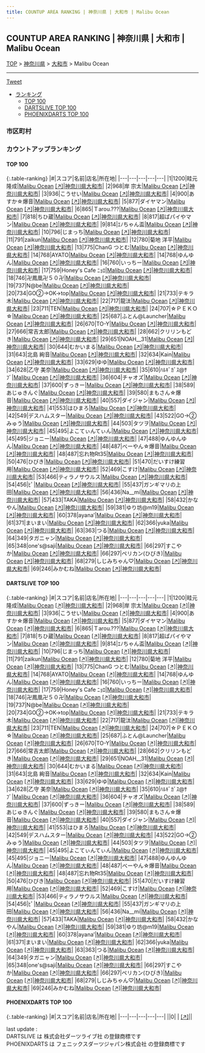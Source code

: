 ```yaml
---
title: COUNTUP AREA RANKING | 神奈川県 | 大和市 | Malibu Ocean
---
```

## COUNTUP AREA RANKING | 神奈川県 | 大和市 | Malibu Ocean

[TOP](/darts/rank/) > [神奈川県](/darts/rank/神奈川県/) > [大和市](/darts/rank/神奈川県/大和市/) > Malibu Ocean

___

<a href="https://twitter.com/share?ref_src=twsrc%5Etfw" data-text="COUNTUP AREA RANKING | 神奈川県大和市Malibu Ocean" class="twitter-share-button" data-hashtags="DARTSLIVE,PHOENIXDARTS,darts,ダーツ" data-show-count="false">Tweet</a>

* [ランキング](#カウントアップランキング)
    * [TOP 100](#top-100)
    * [DARTSLIVE TOP 100](#dartslive-top-100)
    * [PHOENIXDARTS TOP 100](#phoenixdarts-top-100)

### 市区町村

<ul>

</ul>

### カウントアップランキング

#### TOP 100



{:.table-ranking}
|#|スコア|名前|店名|所在地|
|---|---|---|---|---|
|1|1200|<span class="rank-name-dl">畦元 隆成</span>|<a href="/darts/rank/shops/ee91ba75c84e7112fec1ae84bb28bd87.html">Malibu Ocean</a> <a href="https://search.dartslive.com/jp/shop/ee91ba75c84e7112fec1ae84bb28bd87">[↗]</a>|<a href="/darts/rank/神奈川県/大和市">神奈川県大和市</a>|
|2|968|<span class="rank-name-dl">岸 宗太</span>|<a href="/darts/rank/shops/ee91ba75c84e7112fec1ae84bb28bd87.html">Malibu Ocean</a> <a href="https://search.dartslive.com/jp/shop/ee91ba75c84e7112fec1ae84bb28bd87">[↗]</a>|<a href="/darts/rank/神奈川県/大和市">神奈川県大和市</a>|
|3|936|<span class="rank-name-dl">こうせい</span>|<a href="/darts/rank/shops/ee91ba75c84e7112fec1ae84bb28bd87.html">Malibu Ocean</a> <a href="https://search.dartslive.com/jp/shop/ee91ba75c84e7112fec1ae84bb28bd87">[↗]</a>|<a href="/darts/rank/神奈川県/大和市">神奈川県大和市</a>|
|4|900|<span class="rank-name-dl">あすか☆爆音</span>|<a href="/darts/rank/shops/ee91ba75c84e7112fec1ae84bb28bd87.html">Malibu Ocean</a> <a href="https://search.dartslive.com/jp/shop/ee91ba75c84e7112fec1ae84bb28bd87">[↗]</a>|<a href="/darts/rank/神奈川県/大和市">神奈川県大和市</a>|
|5|877|<span class="rank-name-dl">ダイヤマン</span>|<a href="/darts/rank/shops/ee91ba75c84e7112fec1ae84bb28bd87.html">Malibu Ocean</a> <a href="https://search.dartslive.com/jp/shop/ee91ba75c84e7112fec1ae84bb28bd87">[↗]</a>|<a href="/darts/rank/神奈川県/大和市">神奈川県大和市</a>|
|6|865|<span class="rank-name-dl">Ｔarou.???</span>|<a href="/darts/rank/shops/ee91ba75c84e7112fec1ae84bb28bd87.html">Malibu Ocean</a> <a href="https://search.dartslive.com/jp/shop/ee91ba75c84e7112fec1ae84bb28bd87">[↗]</a>|<a href="/darts/rank/神奈川県/大和市">神奈川県大和市</a>|
|7|818|<span class="rank-name-dl">ちひ蔵</span>|<a href="/darts/rank/shops/ee91ba75c84e7112fec1ae84bb28bd87.html">Malibu Ocean</a> <a href="https://search.dartslive.com/jp/shop/ee91ba75c84e7112fec1ae84bb28bd87">[↗]</a>|<a href="/darts/rank/神奈川県/大和市">神奈川県大和市</a>|
|8|817|<span class="rank-name-dl">超ぱパイやマン</span>|<a href="/darts/rank/shops/ee91ba75c84e7112fec1ae84bb28bd87.html">Malibu Ocean</a> <a href="https://search.dartslive.com/jp/shop/ee91ba75c84e7112fec1ae84bb28bd87">[↗]</a>|<a href="/darts/rank/神奈川県/大和市">神奈川県大和市</a>|
|9|814|<span class="rank-name-dl">ｴﾉちゃん盃</span>|<a href="/darts/rank/shops/ee91ba75c84e7112fec1ae84bb28bd87.html">Malibu Ocean</a> <a href="https://search.dartslive.com/jp/shop/ee91ba75c84e7112fec1ae84bb28bd87">[↗]</a>|<a href="/darts/rank/神奈川県/大和市">神奈川県大和市</a>|
|10|796|<span class="rank-name-dl">じまっち</span>|<a href="/darts/rank/shops/ee91ba75c84e7112fec1ae84bb28bd87.html">Malibu Ocean</a> <a href="https://search.dartslive.com/jp/shop/ee91ba75c84e7112fec1ae84bb28bd87">[↗]</a>|<a href="/darts/rank/神奈川県/大和市">神奈川県大和市</a>|
|11|791|<span class="rank-name-dl">zaikun</span>|<a href="/darts/rank/shops/ee91ba75c84e7112fec1ae84bb28bd87.html">Malibu Ocean</a> <a href="https://search.dartslive.com/jp/shop/ee91ba75c84e7112fec1ae84bb28bd87">[↗]</a>|<a href="/darts/rank/神奈川県/大和市">神奈川県大和市</a>|
|12|780|<span class="rank-name-dl">菊地 洋平</span>|<a href="/darts/rank/shops/ee91ba75c84e7112fec1ae84bb28bd87.html">Malibu Ocean</a> <a href="https://search.dartslive.com/jp/shop/ee91ba75c84e7112fec1ae84bb28bd87">[↗]</a>|<a href="/darts/rank/神奈川県/大和市">神奈川県大和市</a>|
|13|775|<span class="rank-name-dl">ChanG つとむ</span>|<a href="/darts/rank/shops/ee91ba75c84e7112fec1ae84bb28bd87.html">Malibu Ocean</a> <a href="https://search.dartslive.com/jp/shop/ee91ba75c84e7112fec1ae84bb28bd87">[↗]</a>|<a href="/darts/rank/神奈川県/大和市">神奈川県大和市</a>|
|14|768|<span class="rank-name-dl">AYATO</span>|<a href="/darts/rank/shops/ee91ba75c84e7112fec1ae84bb28bd87.html">Malibu Ocean</a> <a href="https://search.dartslive.com/jp/shop/ee91ba75c84e7112fec1ae84bb28bd87">[↗]</a>|<a href="/darts/rank/神奈川県/大和市">神奈川県大和市</a>|
|14|768|<span class="rank-name-dl">ゆんゆん</span>|<a href="/darts/rank/shops/ee91ba75c84e7112fec1ae84bb28bd87.html">Malibu Ocean</a> <a href="https://search.dartslive.com/jp/shop/ee91ba75c84e7112fec1ae84bb28bd87">[↗]</a>|<a href="/darts/rank/神奈川県/大和市">神奈川県大和市</a>|
|16|760|<span class="rank-name-dl">いっちー</span>|<a href="/darts/rank/shops/ee91ba75c84e7112fec1ae84bb28bd87.html">Malibu Ocean</a> <a href="https://search.dartslive.com/jp/shop/ee91ba75c84e7112fec1ae84bb28bd87">[↗]</a>|<a href="/darts/rank/神奈川県/大和市">神奈川県大和市</a>|
|17|759|<span class="rank-name-dl">Honey&#x27;s Cafe ﾆｮﾛ</span>|<a href="/darts/rank/shops/ee91ba75c84e7112fec1ae84bb28bd87.html">Malibu Ocean</a> <a href="https://search.dartslive.com/jp/shop/ee91ba75c84e7112fec1ae84bb28bd87">[↗]</a>|<a href="/darts/rank/神奈川県/大和市">神奈川県大和市</a>|
|18|746|<span class="rank-name-dl">卍鳳凰卍５０卍</span>|<a href="/darts/rank/shops/ee91ba75c84e7112fec1ae84bb28bd87.html">Malibu Ocean</a> <a href="https://search.dartslive.com/jp/shop/ee91ba75c84e7112fec1ae84bb28bd87">[↗]</a>|<a href="/darts/rank/神奈川県/大和市">神奈川県大和市</a>|
|19|737|<span class="rank-name-dl">N@be</span>|<a href="/darts/rank/shops/ee91ba75c84e7112fec1ae84bb28bd87.html">Malibu Ocean</a> <a href="https://search.dartslive.com/jp/shop/ee91ba75c84e7112fec1ae84bb28bd87">[↗]</a>|<a href="/darts/rank/神奈川県/大和市">神奈川県大和市</a>|
|20|734|<span class="rank-name-dl">GO②→OK→top</span>|<a href="/darts/rank/shops/ee91ba75c84e7112fec1ae84bb28bd87.html">Malibu Ocean</a> <a href="https://search.dartslive.com/jp/shop/ee91ba75c84e7112fec1ae84bb28bd87">[↗]</a>|<a href="/darts/rank/神奈川県/大和市">神奈川県大和市</a>|
|21|733|<span class="rank-name-dl">テキラ木</span>|<a href="/darts/rank/shops/ee91ba75c84e7112fec1ae84bb28bd87.html">Malibu Ocean</a> <a href="https://search.dartslive.com/jp/shop/ee91ba75c84e7112fec1ae84bb28bd87">[↗]</a>|<a href="/darts/rank/神奈川県/大和市">神奈川県大和市</a>|
|22|717|<span class="rank-name-dl">龍汰</span>|<a href="/darts/rank/shops/ee91ba75c84e7112fec1ae84bb28bd87.html">Malibu Ocean</a> <a href="https://search.dartslive.com/jp/shop/ee91ba75c84e7112fec1ae84bb28bd87">[↗]</a>|<a href="/darts/rank/神奈川県/大和市">神奈川県大和市</a>|
|23|711|<span class="rank-name-dl">TEN</span>|<a href="/darts/rank/shops/ee91ba75c84e7112fec1ae84bb28bd87.html">Malibu Ocean</a> <a href="https://search.dartslive.com/jp/shop/ee91ba75c84e7112fec1ae84bb28bd87">[↗]</a>|<a href="/darts/rank/神奈川県/大和市">神奈川県大和市</a>|
|24|707|<span class="rank-name-dl">☆ＰＥＫＯ☆</span>|<a href="/darts/rank/shops/ee91ba75c84e7112fec1ae84bb28bd87.html">Malibu Ocean</a> <a href="https://search.dartslive.com/jp/shop/ee91ba75c84e7112fec1ae84bb28bd87">[↗]</a>|<a href="/darts/rank/神奈川県/大和市">神奈川県大和市</a>|
|25|687|<span class="rank-name-dl">ふとん@Launcher</span>|<a href="/darts/rank/shops/ee91ba75c84e7112fec1ae84bb28bd87.html">Malibu Ocean</a> <a href="https://search.dartslive.com/jp/shop/ee91ba75c84e7112fec1ae84bb28bd87">[↗]</a>|<a href="/darts/rank/神奈川県/大和市">神奈川県大和市</a>|
|26|670|<span class="rank-name-dl">TO-Y</span>|<a href="/darts/rank/shops/ee91ba75c84e7112fec1ae84bb28bd87.html">Malibu Ocean</a> <a href="https://search.dartslive.com/jp/shop/ee91ba75c84e7112fec1ae84bb28bd87">[↗]</a>|<a href="/darts/rank/神奈川県/大和市">神奈川県大和市</a>|
|27|666|<span class="rank-name-dl">常吉太郎</span>|<a href="/darts/rank/shops/ee91ba75c84e7112fec1ae84bb28bd87.html">Malibu Ocean</a> <a href="https://search.dartslive.com/jp/shop/ee91ba75c84e7112fec1ae84bb28bd87">[↗]</a>|<a href="/darts/rank/神奈川県/大和市">神奈川県大和市</a>|
|28|662|<span class="rank-name-dl">クリリンもどき</span>|<a href="/darts/rank/shops/ee91ba75c84e7112fec1ae84bb28bd87.html">Malibu Ocean</a> <a href="https://search.dartslive.com/jp/shop/ee91ba75c84e7112fec1ae84bb28bd87">[↗]</a>|<a href="/darts/rank/神奈川県/大和市">神奈川県大和市</a>|
|29|651|<span class="rank-name-dl">NOAH__31</span>|<a href="/darts/rank/shops/ee91ba75c84e7112fec1ae84bb28bd87.html">Malibu Ocean</a> <a href="https://search.dartslive.com/jp/shop/ee91ba75c84e7112fec1ae84bb28bd87">[↗]</a>|<a href="/darts/rank/神奈川県/大和市">神奈川県大和市</a>|
|30|644|<span class="rank-name-dl">むかいまる</span>|<a href="/darts/rank/shops/ee91ba75c84e7112fec1ae84bb28bd87.html">Malibu Ocean</a> <a href="https://search.dartslive.com/jp/shop/ee91ba75c84e7112fec1ae84bb28bd87">[↗]</a>|<a href="/darts/rank/神奈川県/大和市">神奈川県大和市</a>|
|31|643|<span class="rank-name-dl">北島 絢音</span>|<a href="/darts/rank/shops/ee91ba75c84e7112fec1ae84bb28bd87.html">Malibu Ocean</a> <a href="https://search.dartslive.com/jp/shop/ee91ba75c84e7112fec1ae84bb28bd87">[↗]</a>|<a href="/darts/rank/神奈川県/大和市">神奈川県大和市</a>|
|32|634|<span class="rank-name-dl">Kain</span>|<a href="/darts/rank/shops/ee91ba75c84e7112fec1ae84bb28bd87.html">Malibu Ocean</a> <a href="https://search.dartslive.com/jp/shop/ee91ba75c84e7112fec1ae84bb28bd87">[↗]</a>|<a href="/darts/rank/神奈川県/大和市">神奈川県大和市</a>|
|33|629|<span class="rank-name-dl">ゆゆ</span>|<a href="/darts/rank/shops/ee91ba75c84e7112fec1ae84bb28bd87.html">Malibu Ocean</a> <a href="https://search.dartslive.com/jp/shop/ee91ba75c84e7112fec1ae84bb28bd87">[↗]</a>|<a href="/darts/rank/神奈川県/大和市">神奈川県大和市</a>|
|34|628|<span class="rank-name-dl">乙守 美奈</span>|<a href="/darts/rank/shops/ee91ba75c84e7112fec1ae84bb28bd87.html">Malibu Ocean</a> <a href="https://search.dartslive.com/jp/shop/ee91ba75c84e7112fec1ae84bb28bd87">[↗]</a>|<a href="/darts/rank/神奈川県/大和市">神奈川県大和市</a>|
|35|610|<span class="rank-name-dl">ﾊﾙｷﾞｶﾞｽ@ｻﾌﾞ</span>|<a href="/darts/rank/shops/ee91ba75c84e7112fec1ae84bb28bd87.html">Malibu Ocean</a> <a href="https://search.dartslive.com/jp/shop/ee91ba75c84e7112fec1ae84bb28bd87">[↗]</a>|<a href="/darts/rank/神奈川県/大和市">神奈川県大和市</a>|
|36|604|<span class="rank-name-dl">チャオズ</span>|<a href="/darts/rank/shops/ee91ba75c84e7112fec1ae84bb28bd87.html">Malibu Ocean</a> <a href="https://search.dartslive.com/jp/shop/ee91ba75c84e7112fec1ae84bb28bd87">[↗]</a>|<a href="/darts/rank/神奈川県/大和市">神奈川県大和市</a>|
|37|600|<span class="rank-name-dl">ずっきー</span>|<a href="/darts/rank/shops/ee91ba75c84e7112fec1ae84bb28bd87.html">Malibu Ocean</a> <a href="https://search.dartslive.com/jp/shop/ee91ba75c84e7112fec1ae84bb28bd87">[↗]</a>|<a href="/darts/rank/神奈川県/大和市">神奈川県大和市</a>|
|38|589|<span class="rank-name-dl">あじゅきんぐ</span>|<a href="/darts/rank/shops/ee91ba75c84e7112fec1ae84bb28bd87.html">Malibu Ocean</a> <a href="https://search.dartslive.com/jp/shop/ee91ba75c84e7112fec1ae84bb28bd87">[↗]</a>|<a href="/darts/rank/神奈川県/大和市">神奈川県大和市</a>|
|39|580|<span class="rank-name-dl">まもさん☆爆音</span>|<a href="/darts/rank/shops/ee91ba75c84e7112fec1ae84bb28bd87.html">Malibu Ocean</a> <a href="https://search.dartslive.com/jp/shop/ee91ba75c84e7112fec1ae84bb28bd87">[↗]</a>|<a href="/darts/rank/神奈川県/大和市">神奈川県大和市</a>|
|40|557|<span class="rank-name-dl">ダイジャン</span>|<a href="/darts/rank/shops/ee91ba75c84e7112fec1ae84bb28bd87.html">Malibu Ocean</a> <a href="https://search.dartslive.com/jp/shop/ee91ba75c84e7112fec1ae84bb28bd87">[↗]</a>|<a href="/darts/rank/神奈川県/大和市">神奈川県大和市</a>|
|41|553|<span class="rank-name-dl">はひまろ</span>|<a href="/darts/rank/shops/ee91ba75c84e7112fec1ae84bb28bd87.html">Malibu Ocean</a> <a href="https://search.dartslive.com/jp/shop/ee91ba75c84e7112fec1ae84bb28bd87">[↗]</a>|<a href="/darts/rank/神奈川県/大和市">神奈川県大和市</a>|
|42|549|<span class="rank-name-dl">デスハムスター</span>|<a href="/darts/rank/shops/ee91ba75c84e7112fec1ae84bb28bd87.html">Malibu Ocean</a> <a href="https://search.dartslive.com/jp/shop/ee91ba75c84e7112fec1ae84bb28bd87">[↗]</a>|<a href="/darts/rank/神奈川県/大和市">神奈川県大和市</a>|
|43|522|<span class="rank-name-dl">GO→② みゅう</span>|<a href="/darts/rank/shops/ee91ba75c84e7112fec1ae84bb28bd87.html">Malibu Ocean</a> <a href="https://search.dartslive.com/jp/shop/ee91ba75c84e7112fec1ae84bb28bd87">[↗]</a>|<a href="/darts/rank/神奈川県/大和市">神奈川県大和市</a>|
|44|503|<span class="rank-name-dl">タツヲ</span>|<a href="/darts/rank/shops/ee91ba75c84e7112fec1ae84bb28bd87.html">Malibu Ocean</a> <a href="https://search.dartslive.com/jp/shop/ee91ba75c84e7112fec1ae84bb28bd87">[↗]</a>|<a href="/darts/rank/神奈川県/大和市">神奈川県大和市</a>|
|45|495|<span class="rank-name-dl">よこてぃんてぃん</span>|<a href="/darts/rank/shops/ee91ba75c84e7112fec1ae84bb28bd87.html">Malibu Ocean</a> <a href="https://search.dartslive.com/jp/shop/ee91ba75c84e7112fec1ae84bb28bd87">[↗]</a>|<a href="/darts/rank/神奈川県/大和市">神奈川県大和市</a>|
|45|495|<span class="rank-name-dl">ジョニー</span>|<a href="/darts/rank/shops/ee91ba75c84e7112fec1ae84bb28bd87.html">Malibu Ocean</a> <a href="https://search.dartslive.com/jp/shop/ee91ba75c84e7112fec1ae84bb28bd87">[↗]</a>|<a href="/darts/rank/神奈川県/大和市">神奈川県大和市</a>|
|47|488|<span class="rank-name-dl">ゆんゆんゆん</span>|<a href="/darts/rank/shops/ee91ba75c84e7112fec1ae84bb28bd87.html">Malibu Ocean</a> <a href="https://search.dartslive.com/jp/shop/ee91ba75c84e7112fec1ae84bb28bd87">[↗]</a>|<a href="/darts/rank/神奈川県/大和市">神奈川県大和市</a>|
|48|487|<span class="rank-name-dl">べーやん☆爆音</span>|<a href="/darts/rank/shops/ee91ba75c84e7112fec1ae84bb28bd87.html">Malibu Ocean</a> <a href="https://search.dartslive.com/jp/shop/ee91ba75c84e7112fec1ae84bb28bd87">[↗]</a>|<a href="/darts/rank/神奈川県/大和市">神奈川県大和市</a>|
|48|487|<span class="rank-name-dl">忘れ物Rt35</span>|<a href="/darts/rank/shops/ee91ba75c84e7112fec1ae84bb28bd87.html">Malibu Ocean</a> <a href="https://search.dartslive.com/jp/shop/ee91ba75c84e7112fec1ae84bb28bd87">[↗]</a>|<a href="/darts/rank/神奈川県/大和市">神奈川県大和市</a>|
|50|476|<span class="rank-name-dl">ひびき</span>|<a href="/darts/rank/shops/ee91ba75c84e7112fec1ae84bb28bd87.html">Malibu Ocean</a> <a href="https://search.dartslive.com/jp/shop/ee91ba75c84e7112fec1ae84bb28bd87">[↗]</a>|<a href="/darts/rank/神奈川県/大和市">神奈川県大和市</a>|
|51|470|<span class="rank-name-dl">だいすけ練習用</span>|<a href="/darts/rank/shops/ee91ba75c84e7112fec1ae84bb28bd87.html">Malibu Ocean</a> <a href="https://search.dartslive.com/jp/shop/ee91ba75c84e7112fec1ae84bb28bd87">[↗]</a>|<a href="/darts/rank/神奈川県/大和市">神奈川県大和市</a>|
|52|469|<span class="rank-name-dl">こすけ</span>|<a href="/darts/rank/shops/ee91ba75c84e7112fec1ae84bb28bd87.html">Malibu Ocean</a> <a href="https://search.dartslive.com/jp/shop/ee91ba75c84e7112fec1ae84bb28bd87">[↗]</a>|<a href="/darts/rank/神奈川県/大和市">神奈川県大和市</a>|
|53|466|<span class="rank-name-dl">ティラノサウルス</span>|<a href="/darts/rank/shops/ee91ba75c84e7112fec1ae84bb28bd87.html">Malibu Ocean</a> <a href="https://search.dartslive.com/jp/shop/ee91ba75c84e7112fec1ae84bb28bd87">[↗]</a>|<a href="/darts/rank/神奈川県/大和市">神奈川県大和市</a>|
|54|456|<span class="rank-name-dl">ﾋﾟ</span>|<a href="/darts/rank/shops/ee91ba75c84e7112fec1ae84bb28bd87.html">Malibu Ocean</a> <a href="https://search.dartslive.com/jp/shop/ee91ba75c84e7112fec1ae84bb28bd87">[↗]</a>|<a href="/darts/rank/神奈川県/大和市">神奈川県大和市</a>|
|55|437|<span class="rank-name-dl">ガンギマリの上田</span>|<a href="/darts/rank/shops/ee91ba75c84e7112fec1ae84bb28bd87.html">Malibu Ocean</a> <a href="https://search.dartslive.com/jp/shop/ee91ba75c84e7112fec1ae84bb28bd87">[↗]</a>|<a href="/darts/rank/神奈川県/大和市">神奈川県大和市</a>|
|56|436|<span class="rank-name-dl">Na__mi</span>|<a href="/darts/rank/shops/ee91ba75c84e7112fec1ae84bb28bd87.html">Malibu Ocean</a> <a href="https://search.dartslive.com/jp/shop/ee91ba75c84e7112fec1ae84bb28bd87">[↗]</a>|<a href="/darts/rank/神奈川県/大和市">神奈川県大和市</a>|
|57|433|<span class="rank-name-dl">TAKA</span>|<a href="/darts/rank/shops/ee91ba75c84e7112fec1ae84bb28bd87.html">Malibu Ocean</a> <a href="https://search.dartslive.com/jp/shop/ee91ba75c84e7112fec1ae84bb28bd87">[↗]</a>|<a href="/darts/rank/神奈川県/大和市">神奈川県大和市</a>|
|58|432|<span class="rank-name-dl">かなやん</span>|<a href="/darts/rank/shops/ee91ba75c84e7112fec1ae84bb28bd87.html">Malibu Ocean</a> <a href="https://search.dartslive.com/jp/shop/ee91ba75c84e7112fec1ae84bb28bd87">[↗]</a>|<a href="/darts/rank/神奈川県/大和市">神奈川県大和市</a>|
|59|381|<span class="rank-name-dl">ゆり坊@m19</span>|<a href="/darts/rank/shops/ee91ba75c84e7112fec1ae84bb28bd87.html">Malibu Ocean</a> <a href="https://search.dartslive.com/jp/shop/ee91ba75c84e7112fec1ae84bb28bd87">[↗]</a>|<a href="/darts/rank/神奈川県/大和市">神奈川県大和市</a>|
|60|378|<span class="rank-name-dl">ayana’</span>|<a href="/darts/rank/shops/ee91ba75c84e7112fec1ae84bb28bd87.html">Malibu Ocean</a> <a href="https://search.dartslive.com/jp/shop/ee91ba75c84e7112fec1ae84bb28bd87">[↗]</a>|<a href="/darts/rank/神奈川県/大和市">神奈川県大和市</a>|
|61|371|<span class="rank-name-dl">まいまい</span>|<a href="/darts/rank/shops/ee91ba75c84e7112fec1ae84bb28bd87.html">Malibu Ocean</a> <a href="https://search.dartslive.com/jp/shop/ee91ba75c84e7112fec1ae84bb28bd87">[↗]</a>|<a href="/darts/rank/神奈川県/大和市">神奈川県大和市</a>|
|62|366|<span class="rank-name-dl">yuka</span>|<a href="/darts/rank/shops/ee91ba75c84e7112fec1ae84bb28bd87.html">Malibu Ocean</a> <a href="https://search.dartslive.com/jp/shop/ee91ba75c84e7112fec1ae84bb28bd87">[↗]</a>|<a href="/darts/rank/神奈川県/大和市">神奈川県大和市</a>|
|63|363|<span class="rank-name-dl">つる</span>|<a href="/darts/rank/shops/ee91ba75c84e7112fec1ae84bb28bd87.html">Malibu Ocean</a> <a href="https://search.dartslive.com/jp/shop/ee91ba75c84e7112fec1ae84bb28bd87">[↗]</a>|<a href="/darts/rank/神奈川県/大和市">神奈川県大和市</a>|
|64|349|<span class="rank-name-dl">タガニャン</span>|<a href="/darts/rank/shops/ee91ba75c84e7112fec1ae84bb28bd87.html">Malibu Ocean</a> <a href="https://search.dartslive.com/jp/shop/ee91ba75c84e7112fec1ae84bb28bd87">[↗]</a>|<a href="/darts/rank/神奈川県/大和市">神奈川県大和市</a>|
|65|348|<span class="rank-name-dl">one&#x27;s@saji</span>|<a href="/darts/rank/shops/ee91ba75c84e7112fec1ae84bb28bd87.html">Malibu Ocean</a> <a href="https://search.dartslive.com/jp/shop/ee91ba75c84e7112fec1ae84bb28bd87">[↗]</a>|<a href="/darts/rank/神奈川県/大和市">神奈川県大和市</a>|
|66|297|<span class="rank-name-dl">すこやか</span>|<a href="/darts/rank/shops/ee91ba75c84e7112fec1ae84bb28bd87.html">Malibu Ocean</a> <a href="https://search.dartslive.com/jp/shop/ee91ba75c84e7112fec1ae84bb28bd87">[↗]</a>|<a href="/darts/rank/神奈川県/大和市">神奈川県大和市</a>|
|66|297|<span class="rank-name-dl">ペリカン(ひびき)</span>|<a href="/darts/rank/shops/ee91ba75c84e7112fec1ae84bb28bd87.html">Malibu Ocean</a> <a href="https://search.dartslive.com/jp/shop/ee91ba75c84e7112fec1ae84bb28bd87">[↗]</a>|<a href="/darts/rank/神奈川県/大和市">神奈川県大和市</a>|
|68|279|<span class="rank-name-dl">しじみちゃん♡</span>|<a href="/darts/rank/shops/ee91ba75c84e7112fec1ae84bb28bd87.html">Malibu Ocean</a> <a href="https://search.dartslive.com/jp/shop/ee91ba75c84e7112fec1ae84bb28bd87">[↗]</a>|<a href="/darts/rank/神奈川県/大和市">神奈川県大和市</a>|
|69|246|<span class="rank-name-dl">みかむね</span>|<a href="/darts/rank/shops/ee91ba75c84e7112fec1ae84bb28bd87.html">Malibu Ocean</a> <a href="https://search.dartslive.com/jp/shop/ee91ba75c84e7112fec1ae84bb28bd87">[↗]</a>|<a href="/darts/rank/神奈川県/大和市">神奈川県大和市</a>|


#### DARTSLIVE TOP 100



{:.table-ranking}
|#|スコア|名前|店名|所在地|
|---|---|---|---|---|
|1|1200|<span class="rank-name-dl">畦元 隆成</span>|<a href="/darts/rank/shops/ee91ba75c84e7112fec1ae84bb28bd87.html">Malibu Ocean</a> <a href="https://search.dartslive.com/jp/shop/ee91ba75c84e7112fec1ae84bb28bd87">[↗]</a>|<a href="/darts/rank/神奈川県/大和市">神奈川県大和市</a>|
|2|968|<span class="rank-name-dl">岸 宗太</span>|<a href="/darts/rank/shops/ee91ba75c84e7112fec1ae84bb28bd87.html">Malibu Ocean</a> <a href="https://search.dartslive.com/jp/shop/ee91ba75c84e7112fec1ae84bb28bd87">[↗]</a>|<a href="/darts/rank/神奈川県/大和市">神奈川県大和市</a>|
|3|936|<span class="rank-name-dl">こうせい</span>|<a href="/darts/rank/shops/ee91ba75c84e7112fec1ae84bb28bd87.html">Malibu Ocean</a> <a href="https://search.dartslive.com/jp/shop/ee91ba75c84e7112fec1ae84bb28bd87">[↗]</a>|<a href="/darts/rank/神奈川県/大和市">神奈川県大和市</a>|
|4|900|<span class="rank-name-dl">あすか☆爆音</span>|<a href="/darts/rank/shops/ee91ba75c84e7112fec1ae84bb28bd87.html">Malibu Ocean</a> <a href="https://search.dartslive.com/jp/shop/ee91ba75c84e7112fec1ae84bb28bd87">[↗]</a>|<a href="/darts/rank/神奈川県/大和市">神奈川県大和市</a>|
|5|877|<span class="rank-name-dl">ダイヤマン</span>|<a href="/darts/rank/shops/ee91ba75c84e7112fec1ae84bb28bd87.html">Malibu Ocean</a> <a href="https://search.dartslive.com/jp/shop/ee91ba75c84e7112fec1ae84bb28bd87">[↗]</a>|<a href="/darts/rank/神奈川県/大和市">神奈川県大和市</a>|
|6|865|<span class="rank-name-dl">Ｔarou.???</span>|<a href="/darts/rank/shops/ee91ba75c84e7112fec1ae84bb28bd87.html">Malibu Ocean</a> <a href="https://search.dartslive.com/jp/shop/ee91ba75c84e7112fec1ae84bb28bd87">[↗]</a>|<a href="/darts/rank/神奈川県/大和市">神奈川県大和市</a>|
|7|818|<span class="rank-name-dl">ちひ蔵</span>|<a href="/darts/rank/shops/ee91ba75c84e7112fec1ae84bb28bd87.html">Malibu Ocean</a> <a href="https://search.dartslive.com/jp/shop/ee91ba75c84e7112fec1ae84bb28bd87">[↗]</a>|<a href="/darts/rank/神奈川県/大和市">神奈川県大和市</a>|
|8|817|<span class="rank-name-dl">超ぱパイやマン</span>|<a href="/darts/rank/shops/ee91ba75c84e7112fec1ae84bb28bd87.html">Malibu Ocean</a> <a href="https://search.dartslive.com/jp/shop/ee91ba75c84e7112fec1ae84bb28bd87">[↗]</a>|<a href="/darts/rank/神奈川県/大和市">神奈川県大和市</a>|
|9|814|<span class="rank-name-dl">ｴﾉちゃん盃</span>|<a href="/darts/rank/shops/ee91ba75c84e7112fec1ae84bb28bd87.html">Malibu Ocean</a> <a href="https://search.dartslive.com/jp/shop/ee91ba75c84e7112fec1ae84bb28bd87">[↗]</a>|<a href="/darts/rank/神奈川県/大和市">神奈川県大和市</a>|
|10|796|<span class="rank-name-dl">じまっち</span>|<a href="/darts/rank/shops/ee91ba75c84e7112fec1ae84bb28bd87.html">Malibu Ocean</a> <a href="https://search.dartslive.com/jp/shop/ee91ba75c84e7112fec1ae84bb28bd87">[↗]</a>|<a href="/darts/rank/神奈川県/大和市">神奈川県大和市</a>|
|11|791|<span class="rank-name-dl">zaikun</span>|<a href="/darts/rank/shops/ee91ba75c84e7112fec1ae84bb28bd87.html">Malibu Ocean</a> <a href="https://search.dartslive.com/jp/shop/ee91ba75c84e7112fec1ae84bb28bd87">[↗]</a>|<a href="/darts/rank/神奈川県/大和市">神奈川県大和市</a>|
|12|780|<span class="rank-name-dl">菊地 洋平</span>|<a href="/darts/rank/shops/ee91ba75c84e7112fec1ae84bb28bd87.html">Malibu Ocean</a> <a href="https://search.dartslive.com/jp/shop/ee91ba75c84e7112fec1ae84bb28bd87">[↗]</a>|<a href="/darts/rank/神奈川県/大和市">神奈川県大和市</a>|
|13|775|<span class="rank-name-dl">ChanG つとむ</span>|<a href="/darts/rank/shops/ee91ba75c84e7112fec1ae84bb28bd87.html">Malibu Ocean</a> <a href="https://search.dartslive.com/jp/shop/ee91ba75c84e7112fec1ae84bb28bd87">[↗]</a>|<a href="/darts/rank/神奈川県/大和市">神奈川県大和市</a>|
|14|768|<span class="rank-name-dl">AYATO</span>|<a href="/darts/rank/shops/ee91ba75c84e7112fec1ae84bb28bd87.html">Malibu Ocean</a> <a href="https://search.dartslive.com/jp/shop/ee91ba75c84e7112fec1ae84bb28bd87">[↗]</a>|<a href="/darts/rank/神奈川県/大和市">神奈川県大和市</a>|
|14|768|<span class="rank-name-dl">ゆんゆん</span>|<a href="/darts/rank/shops/ee91ba75c84e7112fec1ae84bb28bd87.html">Malibu Ocean</a> <a href="https://search.dartslive.com/jp/shop/ee91ba75c84e7112fec1ae84bb28bd87">[↗]</a>|<a href="/darts/rank/神奈川県/大和市">神奈川県大和市</a>|
|16|760|<span class="rank-name-dl">いっちー</span>|<a href="/darts/rank/shops/ee91ba75c84e7112fec1ae84bb28bd87.html">Malibu Ocean</a> <a href="https://search.dartslive.com/jp/shop/ee91ba75c84e7112fec1ae84bb28bd87">[↗]</a>|<a href="/darts/rank/神奈川県/大和市">神奈川県大和市</a>|
|17|759|<span class="rank-name-dl">Honey&#x27;s Cafe ﾆｮﾛ</span>|<a href="/darts/rank/shops/ee91ba75c84e7112fec1ae84bb28bd87.html">Malibu Ocean</a> <a href="https://search.dartslive.com/jp/shop/ee91ba75c84e7112fec1ae84bb28bd87">[↗]</a>|<a href="/darts/rank/神奈川県/大和市">神奈川県大和市</a>|
|18|746|<span class="rank-name-dl">卍鳳凰卍５０卍</span>|<a href="/darts/rank/shops/ee91ba75c84e7112fec1ae84bb28bd87.html">Malibu Ocean</a> <a href="https://search.dartslive.com/jp/shop/ee91ba75c84e7112fec1ae84bb28bd87">[↗]</a>|<a href="/darts/rank/神奈川県/大和市">神奈川県大和市</a>|
|19|737|<span class="rank-name-dl">N@be</span>|<a href="/darts/rank/shops/ee91ba75c84e7112fec1ae84bb28bd87.html">Malibu Ocean</a> <a href="https://search.dartslive.com/jp/shop/ee91ba75c84e7112fec1ae84bb28bd87">[↗]</a>|<a href="/darts/rank/神奈川県/大和市">神奈川県大和市</a>|
|20|734|<span class="rank-name-dl">GO②→OK→top</span>|<a href="/darts/rank/shops/ee91ba75c84e7112fec1ae84bb28bd87.html">Malibu Ocean</a> <a href="https://search.dartslive.com/jp/shop/ee91ba75c84e7112fec1ae84bb28bd87">[↗]</a>|<a href="/darts/rank/神奈川県/大和市">神奈川県大和市</a>|
|21|733|<span class="rank-name-dl">テキラ木</span>|<a href="/darts/rank/shops/ee91ba75c84e7112fec1ae84bb28bd87.html">Malibu Ocean</a> <a href="https://search.dartslive.com/jp/shop/ee91ba75c84e7112fec1ae84bb28bd87">[↗]</a>|<a href="/darts/rank/神奈川県/大和市">神奈川県大和市</a>|
|22|717|<span class="rank-name-dl">龍汰</span>|<a href="/darts/rank/shops/ee91ba75c84e7112fec1ae84bb28bd87.html">Malibu Ocean</a> <a href="https://search.dartslive.com/jp/shop/ee91ba75c84e7112fec1ae84bb28bd87">[↗]</a>|<a href="/darts/rank/神奈川県/大和市">神奈川県大和市</a>|
|23|711|<span class="rank-name-dl">TEN</span>|<a href="/darts/rank/shops/ee91ba75c84e7112fec1ae84bb28bd87.html">Malibu Ocean</a> <a href="https://search.dartslive.com/jp/shop/ee91ba75c84e7112fec1ae84bb28bd87">[↗]</a>|<a href="/darts/rank/神奈川県/大和市">神奈川県大和市</a>|
|24|707|<span class="rank-name-dl">☆ＰＥＫＯ☆</span>|<a href="/darts/rank/shops/ee91ba75c84e7112fec1ae84bb28bd87.html">Malibu Ocean</a> <a href="https://search.dartslive.com/jp/shop/ee91ba75c84e7112fec1ae84bb28bd87">[↗]</a>|<a href="/darts/rank/神奈川県/大和市">神奈川県大和市</a>|
|25|687|<span class="rank-name-dl">ふとん@Launcher</span>|<a href="/darts/rank/shops/ee91ba75c84e7112fec1ae84bb28bd87.html">Malibu Ocean</a> <a href="https://search.dartslive.com/jp/shop/ee91ba75c84e7112fec1ae84bb28bd87">[↗]</a>|<a href="/darts/rank/神奈川県/大和市">神奈川県大和市</a>|
|26|670|<span class="rank-name-dl">TO-Y</span>|<a href="/darts/rank/shops/ee91ba75c84e7112fec1ae84bb28bd87.html">Malibu Ocean</a> <a href="https://search.dartslive.com/jp/shop/ee91ba75c84e7112fec1ae84bb28bd87">[↗]</a>|<a href="/darts/rank/神奈川県/大和市">神奈川県大和市</a>|
|27|666|<span class="rank-name-dl">常吉太郎</span>|<a href="/darts/rank/shops/ee91ba75c84e7112fec1ae84bb28bd87.html">Malibu Ocean</a> <a href="https://search.dartslive.com/jp/shop/ee91ba75c84e7112fec1ae84bb28bd87">[↗]</a>|<a href="/darts/rank/神奈川県/大和市">神奈川県大和市</a>|
|28|662|<span class="rank-name-dl">クリリンもどき</span>|<a href="/darts/rank/shops/ee91ba75c84e7112fec1ae84bb28bd87.html">Malibu Ocean</a> <a href="https://search.dartslive.com/jp/shop/ee91ba75c84e7112fec1ae84bb28bd87">[↗]</a>|<a href="/darts/rank/神奈川県/大和市">神奈川県大和市</a>|
|29|651|<span class="rank-name-dl">NOAH__31</span>|<a href="/darts/rank/shops/ee91ba75c84e7112fec1ae84bb28bd87.html">Malibu Ocean</a> <a href="https://search.dartslive.com/jp/shop/ee91ba75c84e7112fec1ae84bb28bd87">[↗]</a>|<a href="/darts/rank/神奈川県/大和市">神奈川県大和市</a>|
|30|644|<span class="rank-name-dl">むかいまる</span>|<a href="/darts/rank/shops/ee91ba75c84e7112fec1ae84bb28bd87.html">Malibu Ocean</a> <a href="https://search.dartslive.com/jp/shop/ee91ba75c84e7112fec1ae84bb28bd87">[↗]</a>|<a href="/darts/rank/神奈川県/大和市">神奈川県大和市</a>|
|31|643|<span class="rank-name-dl">北島 絢音</span>|<a href="/darts/rank/shops/ee91ba75c84e7112fec1ae84bb28bd87.html">Malibu Ocean</a> <a href="https://search.dartslive.com/jp/shop/ee91ba75c84e7112fec1ae84bb28bd87">[↗]</a>|<a href="/darts/rank/神奈川県/大和市">神奈川県大和市</a>|
|32|634|<span class="rank-name-dl">Kain</span>|<a href="/darts/rank/shops/ee91ba75c84e7112fec1ae84bb28bd87.html">Malibu Ocean</a> <a href="https://search.dartslive.com/jp/shop/ee91ba75c84e7112fec1ae84bb28bd87">[↗]</a>|<a href="/darts/rank/神奈川県/大和市">神奈川県大和市</a>|
|33|629|<span class="rank-name-dl">ゆゆ</span>|<a href="/darts/rank/shops/ee91ba75c84e7112fec1ae84bb28bd87.html">Malibu Ocean</a> <a href="https://search.dartslive.com/jp/shop/ee91ba75c84e7112fec1ae84bb28bd87">[↗]</a>|<a href="/darts/rank/神奈川県/大和市">神奈川県大和市</a>|
|34|628|<span class="rank-name-dl">乙守 美奈</span>|<a href="/darts/rank/shops/ee91ba75c84e7112fec1ae84bb28bd87.html">Malibu Ocean</a> <a href="https://search.dartslive.com/jp/shop/ee91ba75c84e7112fec1ae84bb28bd87">[↗]</a>|<a href="/darts/rank/神奈川県/大和市">神奈川県大和市</a>|
|35|610|<span class="rank-name-dl">ﾊﾙｷﾞｶﾞｽ@ｻﾌﾞ</span>|<a href="/darts/rank/shops/ee91ba75c84e7112fec1ae84bb28bd87.html">Malibu Ocean</a> <a href="https://search.dartslive.com/jp/shop/ee91ba75c84e7112fec1ae84bb28bd87">[↗]</a>|<a href="/darts/rank/神奈川県/大和市">神奈川県大和市</a>|
|36|604|<span class="rank-name-dl">チャオズ</span>|<a href="/darts/rank/shops/ee91ba75c84e7112fec1ae84bb28bd87.html">Malibu Ocean</a> <a href="https://search.dartslive.com/jp/shop/ee91ba75c84e7112fec1ae84bb28bd87">[↗]</a>|<a href="/darts/rank/神奈川県/大和市">神奈川県大和市</a>|
|37|600|<span class="rank-name-dl">ずっきー</span>|<a href="/darts/rank/shops/ee91ba75c84e7112fec1ae84bb28bd87.html">Malibu Ocean</a> <a href="https://search.dartslive.com/jp/shop/ee91ba75c84e7112fec1ae84bb28bd87">[↗]</a>|<a href="/darts/rank/神奈川県/大和市">神奈川県大和市</a>|
|38|589|<span class="rank-name-dl">あじゅきんぐ</span>|<a href="/darts/rank/shops/ee91ba75c84e7112fec1ae84bb28bd87.html">Malibu Ocean</a> <a href="https://search.dartslive.com/jp/shop/ee91ba75c84e7112fec1ae84bb28bd87">[↗]</a>|<a href="/darts/rank/神奈川県/大和市">神奈川県大和市</a>|
|39|580|<span class="rank-name-dl">まもさん☆爆音</span>|<a href="/darts/rank/shops/ee91ba75c84e7112fec1ae84bb28bd87.html">Malibu Ocean</a> <a href="https://search.dartslive.com/jp/shop/ee91ba75c84e7112fec1ae84bb28bd87">[↗]</a>|<a href="/darts/rank/神奈川県/大和市">神奈川県大和市</a>|
|40|557|<span class="rank-name-dl">ダイジャン</span>|<a href="/darts/rank/shops/ee91ba75c84e7112fec1ae84bb28bd87.html">Malibu Ocean</a> <a href="https://search.dartslive.com/jp/shop/ee91ba75c84e7112fec1ae84bb28bd87">[↗]</a>|<a href="/darts/rank/神奈川県/大和市">神奈川県大和市</a>|
|41|553|<span class="rank-name-dl">はひまろ</span>|<a href="/darts/rank/shops/ee91ba75c84e7112fec1ae84bb28bd87.html">Malibu Ocean</a> <a href="https://search.dartslive.com/jp/shop/ee91ba75c84e7112fec1ae84bb28bd87">[↗]</a>|<a href="/darts/rank/神奈川県/大和市">神奈川県大和市</a>|
|42|549|<span class="rank-name-dl">デスハムスター</span>|<a href="/darts/rank/shops/ee91ba75c84e7112fec1ae84bb28bd87.html">Malibu Ocean</a> <a href="https://search.dartslive.com/jp/shop/ee91ba75c84e7112fec1ae84bb28bd87">[↗]</a>|<a href="/darts/rank/神奈川県/大和市">神奈川県大和市</a>|
|43|522|<span class="rank-name-dl">GO→② みゅう</span>|<a href="/darts/rank/shops/ee91ba75c84e7112fec1ae84bb28bd87.html">Malibu Ocean</a> <a href="https://search.dartslive.com/jp/shop/ee91ba75c84e7112fec1ae84bb28bd87">[↗]</a>|<a href="/darts/rank/神奈川県/大和市">神奈川県大和市</a>|
|44|503|<span class="rank-name-dl">タツヲ</span>|<a href="/darts/rank/shops/ee91ba75c84e7112fec1ae84bb28bd87.html">Malibu Ocean</a> <a href="https://search.dartslive.com/jp/shop/ee91ba75c84e7112fec1ae84bb28bd87">[↗]</a>|<a href="/darts/rank/神奈川県/大和市">神奈川県大和市</a>|
|45|495|<span class="rank-name-dl">よこてぃんてぃん</span>|<a href="/darts/rank/shops/ee91ba75c84e7112fec1ae84bb28bd87.html">Malibu Ocean</a> <a href="https://search.dartslive.com/jp/shop/ee91ba75c84e7112fec1ae84bb28bd87">[↗]</a>|<a href="/darts/rank/神奈川県/大和市">神奈川県大和市</a>|
|45|495|<span class="rank-name-dl">ジョニー</span>|<a href="/darts/rank/shops/ee91ba75c84e7112fec1ae84bb28bd87.html">Malibu Ocean</a> <a href="https://search.dartslive.com/jp/shop/ee91ba75c84e7112fec1ae84bb28bd87">[↗]</a>|<a href="/darts/rank/神奈川県/大和市">神奈川県大和市</a>|
|47|488|<span class="rank-name-dl">ゆんゆんゆん</span>|<a href="/darts/rank/shops/ee91ba75c84e7112fec1ae84bb28bd87.html">Malibu Ocean</a> <a href="https://search.dartslive.com/jp/shop/ee91ba75c84e7112fec1ae84bb28bd87">[↗]</a>|<a href="/darts/rank/神奈川県/大和市">神奈川県大和市</a>|
|48|487|<span class="rank-name-dl">べーやん☆爆音</span>|<a href="/darts/rank/shops/ee91ba75c84e7112fec1ae84bb28bd87.html">Malibu Ocean</a> <a href="https://search.dartslive.com/jp/shop/ee91ba75c84e7112fec1ae84bb28bd87">[↗]</a>|<a href="/darts/rank/神奈川県/大和市">神奈川県大和市</a>|
|48|487|<span class="rank-name-dl">忘れ物Rt35</span>|<a href="/darts/rank/shops/ee91ba75c84e7112fec1ae84bb28bd87.html">Malibu Ocean</a> <a href="https://search.dartslive.com/jp/shop/ee91ba75c84e7112fec1ae84bb28bd87">[↗]</a>|<a href="/darts/rank/神奈川県/大和市">神奈川県大和市</a>|
|50|476|<span class="rank-name-dl">ひびき</span>|<a href="/darts/rank/shops/ee91ba75c84e7112fec1ae84bb28bd87.html">Malibu Ocean</a> <a href="https://search.dartslive.com/jp/shop/ee91ba75c84e7112fec1ae84bb28bd87">[↗]</a>|<a href="/darts/rank/神奈川県/大和市">神奈川県大和市</a>|
|51|470|<span class="rank-name-dl">だいすけ練習用</span>|<a href="/darts/rank/shops/ee91ba75c84e7112fec1ae84bb28bd87.html">Malibu Ocean</a> <a href="https://search.dartslive.com/jp/shop/ee91ba75c84e7112fec1ae84bb28bd87">[↗]</a>|<a href="/darts/rank/神奈川県/大和市">神奈川県大和市</a>|
|52|469|<span class="rank-name-dl">こすけ</span>|<a href="/darts/rank/shops/ee91ba75c84e7112fec1ae84bb28bd87.html">Malibu Ocean</a> <a href="https://search.dartslive.com/jp/shop/ee91ba75c84e7112fec1ae84bb28bd87">[↗]</a>|<a href="/darts/rank/神奈川県/大和市">神奈川県大和市</a>|
|53|466|<span class="rank-name-dl">ティラノサウルス</span>|<a href="/darts/rank/shops/ee91ba75c84e7112fec1ae84bb28bd87.html">Malibu Ocean</a> <a href="https://search.dartslive.com/jp/shop/ee91ba75c84e7112fec1ae84bb28bd87">[↗]</a>|<a href="/darts/rank/神奈川県/大和市">神奈川県大和市</a>|
|54|456|<span class="rank-name-dl">ﾋﾟ</span>|<a href="/darts/rank/shops/ee91ba75c84e7112fec1ae84bb28bd87.html">Malibu Ocean</a> <a href="https://search.dartslive.com/jp/shop/ee91ba75c84e7112fec1ae84bb28bd87">[↗]</a>|<a href="/darts/rank/神奈川県/大和市">神奈川県大和市</a>|
|55|437|<span class="rank-name-dl">ガンギマリの上田</span>|<a href="/darts/rank/shops/ee91ba75c84e7112fec1ae84bb28bd87.html">Malibu Ocean</a> <a href="https://search.dartslive.com/jp/shop/ee91ba75c84e7112fec1ae84bb28bd87">[↗]</a>|<a href="/darts/rank/神奈川県/大和市">神奈川県大和市</a>|
|56|436|<span class="rank-name-dl">Na__mi</span>|<a href="/darts/rank/shops/ee91ba75c84e7112fec1ae84bb28bd87.html">Malibu Ocean</a> <a href="https://search.dartslive.com/jp/shop/ee91ba75c84e7112fec1ae84bb28bd87">[↗]</a>|<a href="/darts/rank/神奈川県/大和市">神奈川県大和市</a>|
|57|433|<span class="rank-name-dl">TAKA</span>|<a href="/darts/rank/shops/ee91ba75c84e7112fec1ae84bb28bd87.html">Malibu Ocean</a> <a href="https://search.dartslive.com/jp/shop/ee91ba75c84e7112fec1ae84bb28bd87">[↗]</a>|<a href="/darts/rank/神奈川県/大和市">神奈川県大和市</a>|
|58|432|<span class="rank-name-dl">かなやん</span>|<a href="/darts/rank/shops/ee91ba75c84e7112fec1ae84bb28bd87.html">Malibu Ocean</a> <a href="https://search.dartslive.com/jp/shop/ee91ba75c84e7112fec1ae84bb28bd87">[↗]</a>|<a href="/darts/rank/神奈川県/大和市">神奈川県大和市</a>|
|59|381|<span class="rank-name-dl">ゆり坊@m19</span>|<a href="/darts/rank/shops/ee91ba75c84e7112fec1ae84bb28bd87.html">Malibu Ocean</a> <a href="https://search.dartslive.com/jp/shop/ee91ba75c84e7112fec1ae84bb28bd87">[↗]</a>|<a href="/darts/rank/神奈川県/大和市">神奈川県大和市</a>|
|60|378|<span class="rank-name-dl">ayana’</span>|<a href="/darts/rank/shops/ee91ba75c84e7112fec1ae84bb28bd87.html">Malibu Ocean</a> <a href="https://search.dartslive.com/jp/shop/ee91ba75c84e7112fec1ae84bb28bd87">[↗]</a>|<a href="/darts/rank/神奈川県/大和市">神奈川県大和市</a>|
|61|371|<span class="rank-name-dl">まいまい</span>|<a href="/darts/rank/shops/ee91ba75c84e7112fec1ae84bb28bd87.html">Malibu Ocean</a> <a href="https://search.dartslive.com/jp/shop/ee91ba75c84e7112fec1ae84bb28bd87">[↗]</a>|<a href="/darts/rank/神奈川県/大和市">神奈川県大和市</a>|
|62|366|<span class="rank-name-dl">yuka</span>|<a href="/darts/rank/shops/ee91ba75c84e7112fec1ae84bb28bd87.html">Malibu Ocean</a> <a href="https://search.dartslive.com/jp/shop/ee91ba75c84e7112fec1ae84bb28bd87">[↗]</a>|<a href="/darts/rank/神奈川県/大和市">神奈川県大和市</a>|
|63|363|<span class="rank-name-dl">つる</span>|<a href="/darts/rank/shops/ee91ba75c84e7112fec1ae84bb28bd87.html">Malibu Ocean</a> <a href="https://search.dartslive.com/jp/shop/ee91ba75c84e7112fec1ae84bb28bd87">[↗]</a>|<a href="/darts/rank/神奈川県/大和市">神奈川県大和市</a>|
|64|349|<span class="rank-name-dl">タガニャン</span>|<a href="/darts/rank/shops/ee91ba75c84e7112fec1ae84bb28bd87.html">Malibu Ocean</a> <a href="https://search.dartslive.com/jp/shop/ee91ba75c84e7112fec1ae84bb28bd87">[↗]</a>|<a href="/darts/rank/神奈川県/大和市">神奈川県大和市</a>|
|65|348|<span class="rank-name-dl">one&#x27;s@saji</span>|<a href="/darts/rank/shops/ee91ba75c84e7112fec1ae84bb28bd87.html">Malibu Ocean</a> <a href="https://search.dartslive.com/jp/shop/ee91ba75c84e7112fec1ae84bb28bd87">[↗]</a>|<a href="/darts/rank/神奈川県/大和市">神奈川県大和市</a>|
|66|297|<span class="rank-name-dl">すこやか</span>|<a href="/darts/rank/shops/ee91ba75c84e7112fec1ae84bb28bd87.html">Malibu Ocean</a> <a href="https://search.dartslive.com/jp/shop/ee91ba75c84e7112fec1ae84bb28bd87">[↗]</a>|<a href="/darts/rank/神奈川県/大和市">神奈川県大和市</a>|
|66|297|<span class="rank-name-dl">ペリカン(ひびき)</span>|<a href="/darts/rank/shops/ee91ba75c84e7112fec1ae84bb28bd87.html">Malibu Ocean</a> <a href="https://search.dartslive.com/jp/shop/ee91ba75c84e7112fec1ae84bb28bd87">[↗]</a>|<a href="/darts/rank/神奈川県/大和市">神奈川県大和市</a>|
|68|279|<span class="rank-name-dl">しじみちゃん♡</span>|<a href="/darts/rank/shops/ee91ba75c84e7112fec1ae84bb28bd87.html">Malibu Ocean</a> <a href="https://search.dartslive.com/jp/shop/ee91ba75c84e7112fec1ae84bb28bd87">[↗]</a>|<a href="/darts/rank/神奈川県/大和市">神奈川県大和市</a>|
|69|246|<span class="rank-name-dl">みかむね</span>|<a href="/darts/rank/shops/ee91ba75c84e7112fec1ae84bb28bd87.html">Malibu Ocean</a> <a href="https://search.dartslive.com/jp/shop/ee91ba75c84e7112fec1ae84bb28bd87">[↗]</a>|<a href="/darts/rank/神奈川県/大和市">神奈川県大和市</a>|


#### PHOENIXDARTS TOP 100



{:.table-ranking}
|#|スコア|名前|店名|所在地|
|---|---|---|---|---|
||0|<span class="rank-name-dl"> </span>|<a href="/darts/rank/shops/.html"></a> <a href="">[↗]</a>|<a href="/darts/rank//"></a>|


<div class="footer border-top border-gray-light mt-5 pt-3 text-right text-gray">
    last update : <span style="font-weight: italic" id="foot_last_modified"></span><br />
    DARTSLIVE は 株式会社ダーツライブ社 の登録商標です<br />
    PHOENIXDARTS は フェニックスダーツジャパン株式会社 の登録商標です<br />
</div>

<script src="https://cdnjs.cloudflare.com/ajax/libs/jquery.tablesorter/2.31.3/js/jquery.tablesorter.min.js" integrity="sha512-qzgd5cYSZcosqpzpn7zF2ZId8f/8CHmFKZ8j7mU4OUXTNRd5g+ZHBPsgKEwoqxCtdQvExE5LprwwPAgoicguNg==" crossorigin="anonymous" referrerpolicy="no-referrer"></script>
<link rel="stylesheet" href="https://cdnjs.cloudflare.com/ajax/libs/jquery.tablesorter/2.31.3/css/theme.default.min.css" integrity="sha512-wghhOJkjQX0Lh3NSWvNKeZ0ZpNn+SPVXX1Qyc9OCaogADktxrBiBdKGDoqVUOyhStvMBmJQ8ZdMHiR3wuEq8+w==" crossorigin="anonymous" referrerpolicy="no-referrer" />
<script>
$(function() {
    $(".table-ranking").tablesorter({sortList:[[0, 0]]});
    $("#foot_last_modified").text(formatDate(new Date(document.lastModified), 'yyyy-MM-dd HH:mm:ss'));
});
</script>

<script async src="https://platform.twitter.com/widgets.js" charset="utf-8"></script>
